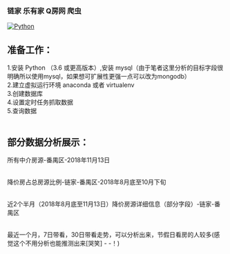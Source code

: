 ### 链家 乐有家 Q房网 爬虫<br>

[![Python](https://img.shields.io/badge/Python-3.6%2B-brightgreen.svg)](https://www.python.org)<br>

## 准备工作：<br>
1.安装 Python （3.6 或更高版本）,安装 mysql（由于笔者这里分析的目标字段很明确所以使用mysql，如果想可扩展性更强一点可以改为mongodb）<br>
2.建立虚拟运行环境 anaconda 或者 virtualenv<br>
3.创建数据库<br>
4.设置定时任务抓取数据<br>
5.查询数据<br>
<br>
## 部分数据分析展示：<br>
所有中介房源-番禺区-2018年11月13日<br>
<br>

降价房占总房源比例-链家-番禺区-2018年8月底至10月下旬<br>
<br>

近2个半月（2018年8月底至11月13日）降价房源详细信息（部分字段）-链家-番禺区<br>
<br>

最近一个月，7日带看，30日带看走势，可以分析出来，节假日看房的人较多(感觉这个不用分析也能推测出来[哭笑] - -！)<br>
<br>
